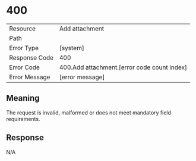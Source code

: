 # 400

|                                       |                                                 |
| ------------------------------------- | ----------------------------------------------- |
| Resource                              | Add attachment                                         |
| Path                                  |                                            |
| Error Type                            | [system]                                       |
| Response Code                         | 400                                              |
| Error Code                            | 400.Add attachment.[error code count index]                                     |
| Error Message                         | [error message] |

## Meaning
The request is invalid, malformed or does not meet mandatory field requirements.

## Response


N/A

